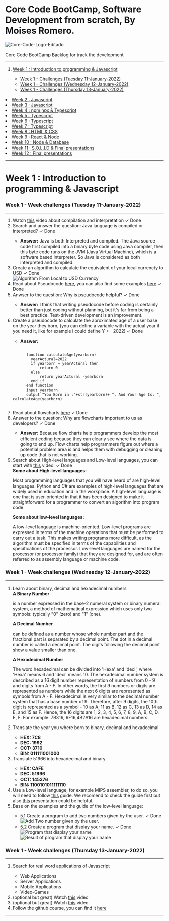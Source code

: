# Core Code BootCamp, Software Development from scratch, By Moises Romero.

![Core-Code-Logo-Editado](https://user-images.githubusercontent.com/40069878/148991261-6cc704fc-dd51-45fa-818b-b13aa87a0be5.png)

Core Code BootCamp Backlog for track the development
<hr>
<ol>
  <li><a href="#week1" title="Goto Week 1">Week 1 : Introduction to programming & Javascript</a></li>
    <ul>
      <li><a href="#weekchanllengeTuesday-11-01-2022" title="Goto Week 1 - Challenge Tuesday">Week 1 - Challenges (Tuesday 11-January-2022)</a></li>
      <li><a href="#weekchanllengeWednesday-12-01-2022" title="Goto Week 1 - Challenge Wednesday">Week 1 - Challenges (Wednesday 12-January-2022)</a></li>
      <li><a href="#weekchanllengeThursday-13-01-2022" title="Goto Week 1 - Challenge Thursday">Week 1 - Challenges (Thursday 13-January-2022)</a></li>
    </ul>
</ol>
<li><a href="#week2" title="Goto Week 2">Week 2 : Javascript</a></li>
<li><a href="#week3" title="Goto Week 3">Week 3 : Javascript</a></li>
<li><a href="#week4" title="Goto Week 4">Week 4 : npm,npx & Typescript</a></li>
<li><a href="#week5" title="Goto Week 5">Week 5 : Typescript</a></li>
<li><a href="#week6" title="Goto Week 6">Week 6 : Typescript</a></li>
<li><a href="#week7" title="Goto Week 7">Week 7 : Typescript</a></li>
<li><a href="#week8" title="Goto Week 8">Week 8 : HTML & CSS</a></li>
<li><a href="#week9" title="Goto Week 9">Week 9 : React & Node</a></li>
<li><a href="#week10" title="Goto Week 10">Week 10 : Node & Database</a></li>
<li><a href="#week11" title="Goto Week 11">Week 11 : S.O.L.I.D & Final presentations</a></li>
<li><a href="#week12" title="Goto Week 12">Week 12 : Final presentations</a></li>
<hr>

<div id="div-week-1">
  <h1 id="week1"><strong>Week 1 : Introduction to programming & Javascript</strong></h1>
  <div id="weekChallenges-week-1-Tuesday">
    <h3 id="weekchanllengeTuesday-11-01-2022">Week 1 - Week challenges (Tuesday 11-January-2022)</h3>
    <hr>
    <ol>
    <li>Watch <a href="https://www.youtube.com/watch?v=JNMy969SjyU" rel="nofollow">this</a> video about compilation and interpretation <span>&#10003; Done</span></li> 
    <li>Search and answer the question: Java language is compiled or interpreted? <span>&#10003; Done</span></li>
      <ul>
        <li><span><strong>Answer:</strong></span> Java is both Interpreted and compiled. The Java source code first compiled into a binary byte code using Java compiler, then this byte code runs on the JVM (Java Virtual Machine), which is a software based interpreter. So Java is considered as both interpreted and compiled.</li> 
      </ul> 
    <li>Create an algorithm to calculate the equivalent of your local currencty to USD <span>&#10003; Done</span></li>
      <img src="https://user-images.githubusercontent.com/40069878/149054583-32469914-1191-4c2e-9bde-1c173e2c5a27.png" alt="Algorithm From Local to USD Currency">
    <li>Read about Pseudocode <a href="https://www.freecodecamp.org/news/what-is-pseudocode-in-programming/" rel="nofollow">here</a>, you can also find some examples <a href="/corecodeio/bootcamp-from-scratch/blob/main/resources/PSEUDOCODE.md">here</a> <span>&#10003; Done</span></li>
    <li>Anwser to the question: Why is pseudocode helpful? <span>&#10003; Done</span></li>
      <ul>
        <li><span><strong>Answer:</strong></span> I think that writing pseudocode before coding is certainly better than just coding without planning, but it's far from being a best practice. Test-driven development is an improvement.</li> 
      </ul>  
    <li>Create a pseudocode to calculate the aproximated age of a user base on the year they born, (you can define a variable with the actual year if you need it, like for example i could define Y <-- 2022) <span>&#10003; Done</span></li>
      <ul><li><span><strong>Answer:</strong></span></li></ul>
    <pre><code>
      function calculateAge(yearborn)
        yearActural=2022
        if yearborn = yearActural then
            return 0
        else
            return yearActural -yearborn
        end if
      end function
      input yearborn
      output "You Born in :"+str(yearborn)+ ", And Your Age Is: ", calculateAge(yearborn)
    </code></pre>
    <li>Read about flowcharts <a href="https://www.lucidchart.com/pages/es/que-es-un-diagrama-de-flujo" rel="nofollow">here</a> <span>&#10003; Done</span></li>
    <li>Answer to the question: Why are flowcharts important to us as developers? <span>&#10003; Done</span></li>
      <ul>
        <li><span><strong>Answer:</strong></span> Because flow charts help programmers develop the most efficient coding because they can clearly see where the data is going to end up. Flow charts help programmers figure out where a potential problem area is and helps them with debugging or cleaning up code that is not working.</li> 
      </ul>  
    <li>Search about High-level languages and Low-level languages, you can start with <a href="https://www.youtube.com/watch?v=1vRPOp5p-qs" rel="nofollow">this</a> video. <span>&#10003; Done</span></li>
<span><strong>Some about High-level languages: </strong></span><p>Most programming languages that you will have heard of are high-level languages. Python and C# are examples of high-level languages that are widely used in education and in the workplace. A high-level language is one that is user-oriented in that it has been designed to make it straightforward for a programmer to convert an algorithm into program code.</p>
<span><strong>Some about low-level languages: </strong></span><p>A low-level language is machine-oriented. Low-level programs are expressed in terms of the machine operations that must be performed to carry out a task. This makes writing programs more difficult, as the algorithm must be specified in terms of the capabilities and specifications of the processor. Low-level languages are named for the processor (or processor family) that they are designed for, and are often referred to as assembly language or machine code.</p>
    <ol>
  </div>
  
  [FIN DE DIV WEEK 1 - Tuesday 11-JANUARY-2022]: # 
  
  <div id="weekChallenges-week-1-Wednesday">
    <h3 id="weekchanllengeWednesday-12-01-2022">Week 1 - Week challenges (Wednesday 12-January-2022)</h3>
    <hr>
    <ol>
      <li>Learn about binary, decimal and hexadecimal numbers</li>
          <span><strong>A Binary Number </strong></span><p>is a number expressed in the base-2 numeral system or binary numeral system, a method of mathematical expression which uses only two symbols: typically "0" (zero) and "1" (one).</p>
      <span><strong>A Decimal Number </strong></span><p>can be defined as a number whose whole number part and the fractional part is separated by a decimal point. The dot in a decimal number is called a decimal point. The digits following the decimal point show a value smaller than one. </p>   
      <span><strong>A Hexadecimal Number </strong></span><p>The word hexadecimal can be divided into 'Hexa' and 'deci', where 'Hexa' means 6 and 'deci' means 10. The hexadecimal number system is described as a 16 digit number representation of numbers from 0 - 9 and digits from A - F. In other words, the first 9 numbers or digits are represented as numbers while the next 6 digits are represented as symbols from A - F. Hexadecimal is very similar to the decimal number system that has a base number of 9. Therefore, after 9 digits, the 10th digit is represented as a symbol - 10 as A, 11 as B, 12 as C, 13 as D, 14 as E, and 15 as F. Hence, the 16 digits are 1, 2, 3, 4, 5, 6, 7, 8, 9, A, B, C, D, E, F. For example: 7B316, 6F16,4B2A16 are hexadecimal numbers.</p>   
      <li>Translate the year you where born to binary, decimal and hexadecimal</li>
      <ul>
          <li><span><strong>HEX: 7C8</strong></span></li>
          <li><span><strong>DEC: 1992</strong></span></li>
          <li><span><strong>OCT: 3710</strong></span></li>
          <li><span><strong>BIN: 011111001000</strong></span></li>
       </ul> 
      <li>Translate 51966 into hexadecimal and binary</li>
        <ul>
          <li><span><strong>HEX: CAFE</strong></span></li>
          <li><span><strong>DEC: 51996</strong></span></li>
          <li><span><strong>OCT: 145376</strong></span></li>
          <li><span><strong>BIN: 1100101011111110</strong></span></li>
       </ul>     
      <li>Use a Low-level language, for example MIPS aseembler, to do so, you will need to follow <a href="/corecodeio/bootcamp-from-scratch/blob/main/src/technologies/2022/week1/resources/MIPS.md">this</a> guide. We recomend to check the guide first but also <a href="https://courses.cs.vt.edu/cs2506/Fall2014/Notes/L04.MIPSAssemblyOverview.pdf" rel="nofollow">this</a> presentation could be helpful.</li>
      <li>Base on the examples and the guide of the low-level language:</li>
        <ul>
		<li>5.1 Create a program to add two numbers given by the user. <span>&#10003; Done</span>
		<img src="https://user-images.githubusercontent.com/40069878/149668554-e4ba5b5e-d08d-4f68-962a-057d91b2fe1c.png" alt="Add Two number given by the user.">
		</li>
		<li>5.2 Create a program that display your name. <span>&#10003; Done</span> </li>
		<img src="https://user-images.githubusercontent.com/40069878/149668785-8137e560-c1f6-4c07-a391-618623ef5f0a.png" alt="Program that display your name">
		<img src="https://user-images.githubusercontent.com/40069878/149668821-c367892f-5b0c-4b8b-868b-7492485daca6.png" alt="Result of program that display your name">
        </ul>
    </ol>    
  </div>  
  
  [FIN DE DIV WEEK 1 - Wednesday 12-JANUARY-2022]: # 
  
  <div id="weekChallenges-week-1-Thursday">
    <h3 id="weekchanllengeThursday-13-01-2022">Week 1 - Week challenges (Thursday 13-January-2022)</h3>
    <hr>
    <ol dir="auto">
      <li>Search for real word applications of Javascript</li>
		<ul>
			<li>Web Applications</li>
			<li>Server Applications</li>
			<li>Mobile Applications</li>
			<li>Video-Games</li>
		</ul>
      <li>(optional but great) Watch <a href="https://www.youtube.com/watch?v=LW6vQNE2jgc&amp;t=1962s" rel="nofollow">this</a> video</li>
      <li>(optional but great) Watch <a href="https://www.youtube.com/watch?v=KXkQJBASUOg" rel="nofollow">this</a> video</li>
      <li>Follow the github course, you can find it <a href="/corecodeio/bootcamp-from-scratch/blob/main/src/recommended">here</a></li>
    </ol>    
  </div>
  
  [FIN DE DIV WEEK 1 - Thursday 12-JANUARY-2022]: #
  
</div>
<hr>

[FIN DE DIV WEEK 1]: # 




